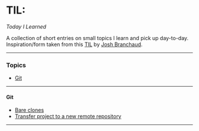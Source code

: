 # TIL:
*Today I Learned*

A collection of short entries on small topics I learn and pick up day-to-day. 
Inspiration/form taken from this [TIL](https://github.com/jbranchaud/til) by [Josh Branchaud](https://github.com/jbranchaud).

---

### Topics
* [Git](#git)

---

#### Git
* [Bare clones](git/bare-clones.md)
* [Transfer project to a new remote repository](git/transfer-to-new-remote-repo.md)

___
